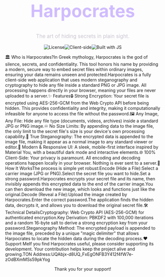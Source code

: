 <div align="center"><h1 style="font-size: 4em; color: #D0BCFF; font-weight: bold;">Harpocrates</h1><p style="font-size: 1.2em; color: #CAC4D0;">The art of hiding secrets in plain sight.</p><p><img src="https://www.google.com/search?q=https://img.shields.io/badge/license-MIT-purple.svg" alt="License"><img src="https://www.google.com/search?q=https://img.shields.io/badge/privacy-100%2525%2520Client--Side-green.svg" alt="Client-side"><img src="https://www.google.com/search?q=https://img.shields.io/badge/built%2520with-JavaScript-yellow.svg" alt="Built with JS"></p></div>🏛️ Who is Harpocrates?In Greek mythology, Harpocrates is the god of silence, secrets, and confidentiality. This tool honors his name by providing a modern, secure way to embed secret files within ordinary images, ensuring your data remains unseen and protected.Harpocrates is a fully client-side web application that uses modern steganography and cryptography to hide any file inside a standard PNG or JPG image. All processing happens directly in your browser, meaning your files are never uploaded to a server.✨ Features🔒 Strong Encryption: Your secret file is encrypted using AES-256-GCM from the Web Crypto API before being hidden. This provides confidentiality and integrity, making it computationally infeasible for anyone to access the file without the password.🖼️ Any Image, Any File: Hide any file type (documents, videos, archives) inside a standard JPG or PNG image.♾️ No Size Limits: By appending data to the image file, the only limit to the secret file's size is your device's own processing capability.🙈 True Steganography: The encrypted data is appended to the image file, making it appear as a normal image to any standard viewer or editor.📱 Modern & Responsive UI: A sleek, mobile-first interface inspired by Material You, with a beautiful dark mode and interactive elements.🌐 100% Client-Side: Your privacy is paramount. All encoding and decoding operations happen locally in your browser. Nothing is ever sent to a server.🚀 How It WorksThe process is simple yet robust:Encode (Hide a File):Select a carrier image (JPG or PNG).Select the secret file you want to hide.Set a strong password.Harpocrates encrypts your secret file and its name, then invisibly appends this encrypted data to the end of the carrier image.You can then download the new image, which looks and functions just like the original.Decode (Reveal a File):Upload the image created by Harpocrates.Enter the correct password.The application finds the hidden data, decrypts it, and allows you to download the original secret file.🛠️ Technical DetailsCryptography: Web Crypto API (AES-256-GCM) for authenticated encryption.Key Derivation: PBKDF2 with 100,000 iterations and a random 16-byte salt to derive a strong encryption key from your password.Steganography Method: The encrypted payload is appended to the image file, preceded by a unique "magic delimiter" that allows Harpocrates to locate the hidden data during the decoding process.❤️ Support MeIf you find Harpocrates useful, please consider supporting its development. Your contribution helps keep the project alive and growing.TON Address:UQAbjx-d8UQ_FxEgONFB3Y412f4fW7e-zOdBXmMSs59pkYog<div align="center"><p>Thank you for your support!</p></div>
